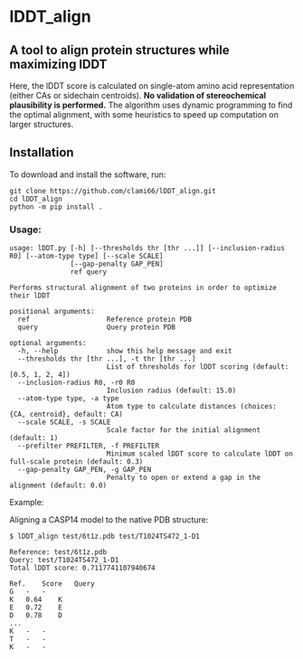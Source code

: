 # lDDT_align
## A tool to align protein structures while maximizing lDDT

Here, the lDDT score is calculated on single-atom amino acid representation (either CAs or sidechain centroids).
**No validation of stereochemical plausibility is performed.**
The algorithm uses dynamic programming to find the optimal alignment, with some heuristics to speed up computation on larger structures.

## Installation

To download and install the software, run:

```
git clone https://github.com/clami66/lDDT_align.git
cd lDDT_align
python -m pip install .
```

### Usage:

```lDDT_align -h
usage: lDDT.py [-h] [--thresholds thr [thr ...]] [--inclusion-radius R0] [--atom-type type] [--scale SCALE]
               [--gap-penalty GAP_PEN]
               ref query

Performs structural alignment of two proteins in order to optimize their lDDT

positional arguments:
  ref                   Reference protein PDB
  query                 Query protein PDB

optional arguments:
  -h, --help            show this help message and exit
  --thresholds thr [thr ...], -t thr [thr ...]
                        List of thresholds for lDDT scoring (default: [0.5, 1, 2, 4])
  --inclusion-radius R0, -r0 R0
                        Inclusion radius (default: 15.0)
  --atom-type type, -a type
                        Atom type to calculate distances (choices: {CA, centroid}, default: CA)
  --scale SCALE, -s SCALE
                        Scale factor for the initial alignment (default: 1)
  --prefilter PREFILTER, -f PREFILTER
                        Minimum scaled lDDT score to calculate lDDT on full-scale protein (default: 0.3)
  --gap-penalty GAP_PEN, -g GAP_PEN
                        Penalty to open or extend a gap in the alignment (default: 0.0)

```

Example:

Aligning a CASP14 model to the native PDB structure:

```
$ lDDT_align test/6t1z.pdb test/T1024TS472_1-D1

Reference: test/6t1z.pdb
Query: test/T1024TS472_1-D1
Total lDDT score: 0.7117741107940674

Ref.	Score	Query
G	-	-
K	0.64	K
E	0.72	E
D	0.78	D
...
K	-	-
T	-	-
K	-	-
```
